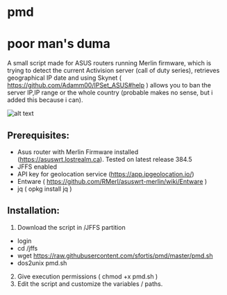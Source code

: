 # pmd
# poor man's duma

A small script made for ASUS routers running Merlin firmware, which is trying to detect the current Activision server (call of duty series), retrieves geographical IP date and using Skynet ( https://github.com/Adamm00/IPSet_ASUS#help ) allows you to ban the server IP,IP range or the whole country (probable makes no sense, but i added this because i can).


![alt text](https://i.imgur.com/yTSP4Ng.png)

## Prerequisites: 

- Asus router with Merlin Firmware installed (https://asuswrt.lostrealm.ca). Tested on latest release 384.5
- JFFS enabled
- API key for geolocation service (https://app.ipgeolocation.io/)
- Entware ( https://github.com/RMerl/asuswrt-merlin/wiki/Entware )
- jq ( opkg install jq )


## Installation:

1. Download the script in /JFFS partition 
  - login
  - cd /jffs
  - wget https://raw.githubusercontent.com/sfortis/pmd/master/pmd.sh
  - dos2unix pmd.sh
2. Give execution permissions ( chmod +x pmd.sh )
3. Edit the script and customize the variables / paths.

